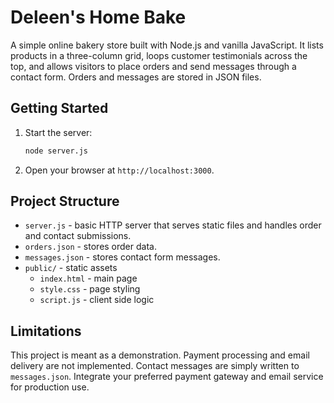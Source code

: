 # Deleen's Home Bake

A simple online bakery store built with Node.js and vanilla JavaScript. It lists products in a three-column grid, loops customer testimonials across the top, and allows visitors to place orders and send messages through a contact form. Orders and messages are stored in JSON files.

## Getting Started

1. Start the server:
   ```bash
   node server.js
   ```
2. Open your browser at `http://localhost:3000`.

## Project Structure

- `server.js` - basic HTTP server that serves static files and handles order and contact submissions.
- `orders.json` - stores order data.
- `messages.json` - stores contact form messages.
- `public/` - static assets
  - `index.html` - main page
  - `style.css` - page styling
  - `script.js` - client side logic

## Limitations

This project is meant as a demonstration. Payment processing and email delivery are not implemented. Contact messages are simply written to `messages.json`. Integrate your preferred payment gateway and email service for production use.
